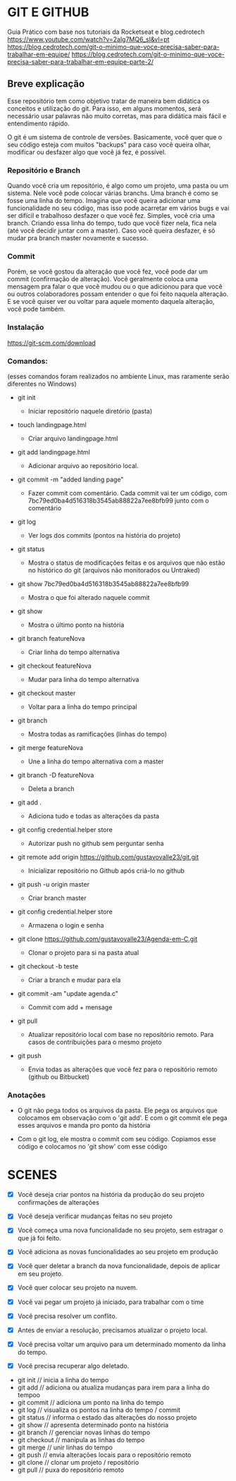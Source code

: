 # GIT E GITHUB

Guia Prático com base nos tutoriais da Rocketseat e blog.cedrotech
https://www.youtube.com/watch?v=2alg7MQ6_sI&vl=pt
https://blog.cedrotech.com/git-o-minimo-que-voce-precisa-saber-para-trabalhar-em-equipe/
https://blog.cedrotech.com/git-o-minimo-que-voce-precisa-saber-para-trabalhar-em-equipe-parte-2/

## Breve explicação
Esse repositório tem como objetivo tratar de maneira bem didática os conceitos e utilização do git. Para isso, em alguns momentos, será necessário usar palavras não muito corretas, mas para didática mais fácil e entendimento rápido.

O git é um sistema de controle de versões. Basicamente, você quer que o seu código esteja com muitos "backups" para caso você queira olhar, modificar ou desfazer algo que você já fez, é possível. 

### Repositório e Branch
Quando você cria um repositório, é algo como um projeto, uma pasta ou um sistema. Nele você pode colocar várias branchs. Uma branch é como se fosse uma linha do tempo. Imagina que você queira adicionar uma funcionalidade no seu código, mas isso pode acarretar em vários bugs e vai ser difícil e trabalhoso desfazer o que você fez. Simples, você cria uma branch. Criando essa linha do tempo, tudo que você fizer nela, fica nela (até você decidir juntar com a master). Caso você queira desfazer, é só mudar pra branch master novamente e sucesso.
### Commit
Porém, se você gostou da alteração que você fez, você pode dar um commit (confirmação de alteração). Você geralmente coloca uma mensagem pra falar o que você mudou ou o que adicionou para que você ou outros colaboradores possam entender o que foi feito naquela alteração. E se você quiser ver ou voltar para aquele momento daquela alteração, você pode também.


### Instalação

https://git-scm.com/download

### Comandos:
(esses comandos foram realizados no ambiente Linux, mas raramente serão diferentes no Windows)


- git init
    - Iniciar repositório naquele diretório (pasta)
- touch landingpage.html
    - Criar arquivo landingpage.html
- git add landingpage.html
    - Adicionar arquivo ao repositório local.
- git commit -m "added landing page"
    - Fazer commit com comentário. Cada commit vai ter um código, com 7bc79ed0ba4d516318b3545ab88822a7ee8bfb99 junto com o comentário
- git log
    - Ver logs dos commits (pontos na história do projeto)
- git status
    - Mostra o status de modificações feitas e os arquivos que não estão no histórico do git (arquivos não monitorados ou Untraked)
- git show 7bc79ed0ba4d516318b3545ab88822a7ee8bfb99
    - Mostra o que foi alterado naquele commit
- git show
    - Mostra o último ponto na história
- git branch featureNova
    - Criar linha do tempo alternativa
- git checkout featureNova
    - Mudar para linha do tempo alternativa
- git checkout master
    - Voltar para a linha do tempo principal
- git branch
    - Mostra todas as ramificações (linhas do tempo)
- git merge featureNova
    - Une a linha do tempo alternativa com a master
- git branch -D featureNova
    - Deleta a branch

- git add .
    - Adiciona tudo e todas as alterações da pasta
- git config credential.helper store
    - Autorizar push no github sem perguntar senha

- git remote add origin https://github.com/gustavovalle23/git.git
    - Inicializar repositório no Github após criá-lo no github
- git push -u origin master
    - Criar branch master

- git config credential.helper store
    - Armazena o login e senha

- git clone https://github.com/gustavovalle23/Agenda-em-C.git
    - Clonar o projeto para si na pasta atual

- git checkout -b teste
    - Criar a branch e mudar para ela

- git commit -am "update agenda.c"
    - Commit com add + mensage

- git pull
    - Atualizar repositório local com base no repositório remoto. Para casos de contribuições para o mesmo projeto
    
 - git push
    - Envia todas as alterações que você fez para o repositório remoto (github ou Bitbucket)


### Anotações
*   O git não pega todos os arquivos da pasta. Ele pega os arquivos que colocamos em observação com o 'git add'. E com o git commit ele pega esses arquivos e manda pro ponto da história

* Com o git log, ele mostra o commit com seu código. Copiamos esse código e colocamos no 'git show' com esse código


# SCENES

- [x] Você deseja criar pontos na história da produção do seu projeto
confirmações de alterações
- [x] Você deseja verificar mudanças feitas no seu projeto

- [x] Você começa uma nova funcionalidade no seu projeto, sem estragar o que já foi feito.

- [x] Você adiciona as novas funcionalidades ao seu projeto em produção

- [x] Você quer deletar a branch da nova funcionalidade, depois de aplicar em seu projeto.

- [x] Você quer colocar seu projeto na nuvem.

- [x] Você vai pegar um projeto já iniciado, para trabalhar com o time

- [x] Você precisa resolver um conflito.

- [x] Antes de enviar a resolução, precisamos atualizar o projeto local.

- [x] Você precisa voltar um arquivo para um determinado momento da linha do tempo.

- [x] Você precisa recuperar algo deletado.

*    git init // inicia a linha do tempo
*    git add // adiciona ou atualiza mudanças para irem para a linha do tempoo
*    git commit // adiciona um ponto na linha do tempo
*    git log // visualiza os pontos na linha do tempo / commit
*    git status // informa o estado das alterações do nosso projeto
*    git show // apresenta determinado ponto na história
*    git branch // gerenciar novas linhas do tempo
*    git checkout // manipula as linhas do tempo
*    git merge // unir linhas do tempo
*    git push // envia alterações locais para o repositório remoto
*    git clone // clonar um projeto / repositório
*    git pull // puxa do repositório remoto
